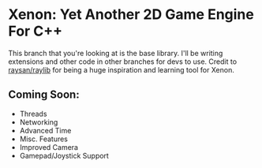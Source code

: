 # Xenon: Yet Another 2D Game Engine For C++
This branch that you're looking at is the base library. I'll be writing extensions and other code in other branches for devs to use. Credit to [raysan/raylib](https://github.com/raysan5/raylib) for being a huge inspiration and learning tool for Xenon.

## Coming Soon:
- Threads
- Networking
- Advanced Time
- Misc. Features
- Improved Camera
- Gamepad/Joystick Support